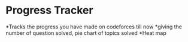 # Progress Tracker 

*Tracks the progress you have made on codeforces till now
*giving the number of question solved, pie chart of topics solved
*Heat map